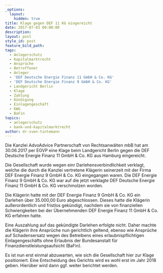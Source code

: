 ```yaml
---
_options:
  layout:
    hidden: true
title: Klage gegen DEF 11 KG eingereicht
date: 2017-07-03 00:00:00
description:
layout: post
style_id: post
feature_bild_path:
tags:
  - Anlegerschutz
  - Kapitalmarktrecht
  - Ansprüche
  - Betroffener
  - Anleger
  - 'DEF Deutsche Energie Finanz 11 GmbH & Co. KG'
  - 'DEF Deutsche Energie Finanz 9 GmbH & Co. KG'
  - Landgericht Berlin
  - Klage
  - Zahlung
  - Kündigung
  - Einlagengeschäft
  - KWG
  - BaFin
topics:
  - anlegerschutz
  - bank-und-kapitalmarktrecht
author: dr-sven-tintemann
---
```



Die Kanzlei AdvoAdvice Partnerschaft von Rechtsanwälten mbB hat am 30.06.2017 per EGVP eine Klage beim Landgericht Berlin gegen die DEF Deutsche Energie Finanz 11 GmbH & Co. KG aus Hamburg eingereicht.

Die Gesellschaft wurde wegen einr Darlehensverbindlichkeit verklagt, welche die durch die Kanzlei vertretene Klägerin seinerzeit mit der Firma DEF Energie Finanz 9 GmbH & Co. KG eingegangen waren. Die DEF Energie Finanz 9 GmbH & Co. KG war auf die jetzt verklagte DEF Deutsche Energie Finanz 11 GmbH & Co. KG verschmolzen worden.

Die Klägerin hatte mit der DEF Energie Finanz 9 GmbH & Co. KG ein Darlehen über 35.000,00 Euro abgeschlossen. Dieses hatte die Klägerin außerordentlich und fristlos gekündigt, nachdem sie von finanziellen Schwierigkeiten bei der Übernehmenden DEF Energie Finanz 11 GmbH & Co. KG erfahren hatte.

Eine Auszahlung auf das gekündigte Darlehen erfolgte nicht. Daher machte die Klägerin ihre Ansprüche nun gerichtlich geltend, ebenso wie Ansprüche auf Schadensersatz wegen des Betreibens eines erlaubnispflichtigen Einlagengeschäfts ohne Erlaubnis der Bundesanstalt für Finanzdienstleistungsaufsicht (BaFin).

Es ist nun erst einmal abzuwarten, wie sich die Gesellschaft hier zur Klage positioniert. Eine Entscheidung des Gerichts wird es wohl erst im Jahr 2018 geben. Hierüber wird dann ggf. weiter berichtet werden.